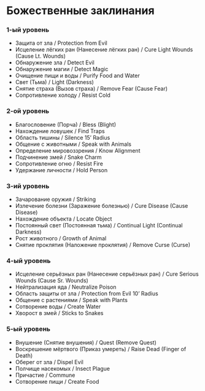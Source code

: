 # Божественные заклинания

### 1-ый уровень

- Защита от зла / Protection from Evil
- Исцеление лёгких ран (Нанесение лёгких ран) / Cure Light Wounds (Cause Lt. Wounds)
- Обнаружение зла / Detect Evil
- Обнаружение магии / Detect Magic
- Очищение пищи и воды / Purify Food and Water
- Свет (Тьма) / Light (Darkness)
- Снятие страха (Вызов страха) / Remove Fear (Cause Fear)
- Сопротивление холоду / Resist Cold

### 2-ой уровень

- Благословение (Порча) / Bless (Blight)
- Нахождение ловушек / Find Traps
- Область тишины / Silence 15’ Radius
- Общение с животными / Speak with Animals
- Определение мировоззрения / Know Alignment
- Подчинение змей / Snake Charm
- Сопротивление огню / Resist Fire
- Удержание личности / Hold Person

### 3-ий уровень

- Зачарование оружия / Striking
- Излечение болезни (Заражение болезнью) / Cure Disease (Cause Disease)
- Нахождение объекта / Locate Object
- Постоянный свет (Постоянная тьма) / Continual Light (Continual Darkness)
- Рост животного / Growth of Animal
- Снятие проклятия (Наложение проклятия) / Remove Curse (Curse)

### 4-ый уровень

- Исцеление серьёзных ран (Нанесение серьёзных ран) / Cure Serious Wounds (Cause Sr. Wounds)
- Нейтрализация яда / Neutralize Poison
- Область защиты от зла / Protection from Evil 10’ Radius
- Общение с растениями / Speak with Plants
- Сотворение воды / Create Water
- Хворост в змей / Sticks to Snakes

### 5-ый уровень

- Внушение (Снятие внушения) / Quest (Remove Quest)
- Воскрешение мёртвого (Приказ умереть) / Raise Dead (Finger of Death)
- Оберег от зла / Dispel Evil
- Полчище насекомых / Insect Plague
- Причастие / Commune
- Сотворение пищи / Create Food